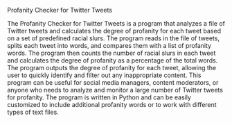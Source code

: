  Profanity Checker for Twitter Tweets

 The Profanity Checker for Twitter Tweets is a program that analyzes a file of Twitter tweets and calculates the degree of profanity for each tweet based on a set of predefined racial slurs. The program reads in the file of tweets, splits each tweet into words, and compares them with a list of profanity words. The program then counts the number of racial slurs in each tweet and calculates the degree of profanity as a percentage of the total words. The program outputs the degree of profanity for each tweet, allowing the user to quickly identify and filter out any inappropriate content. This program can be useful for social media managers, content moderators, or anyone who needs to analyze and monitor a large number of Twitter tweets for profanity. The program is written in Python and can be easily customized to include additional profanity words or to work with different types of text files.